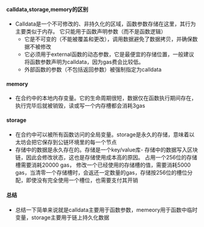 #### calldata,storage,memory的区别

- Calldata是一个不可修改的、非持久化的区域，函数参数存储在这里，其行为主要类似于内存。
  它只能用于函数声明参数（而不是函数逻辑）
    - 它是不可变的（不能被覆盖和更改），调用数据避免了数据拷贝，并确保数据不被修改
    - 它必须用于external函数的动态参数，它是最便宜的存储位置，一般建议将函数参数声明为calldata，因为gas费会比较低。
    - 外部函数的参数（不包括返回参数）被强制指定为calldata

#### memory

- 在合约中的本地内存变量。它的生命周期很短，数据仅在函数执行期间存在，执行完毕后就被销毁，读或写一个内存槽都会消耗3gas

#### storage

- 在合约中可以被所有函数访问的全局变量。storage是永久的存储，意味着以太坊会把它保存到公链环境里的每一个节点
- 存储中的数据是永久存在的。存储是一个key/value库- 存储中的数据写入区块链，因此会修改状态，这也是存储使用成本高的原因。
  占用一个256位的存储槽需要消耗20000 gas， 修改一个已经使用的存储槽的值，需要消耗5000
  gas，当清零一个存储槽时，会返还一定数量的gas，存储按256位的槽位分配，即使没有完全使用一个槽位，也需要支付其开销

#### 总结

- 总结一下简单来说就是calldata主要用于函数参数，memeory用于函数中临时变量，storage主要用于链上持久化数据